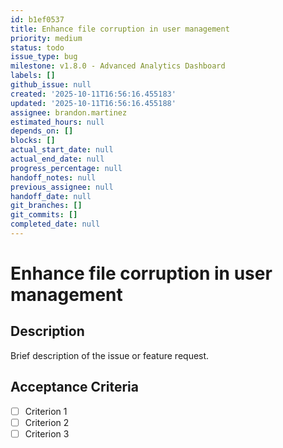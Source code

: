 ```yaml
---
id: b1ef0537
title: Enhance file corruption in user management
priority: medium
status: todo
issue_type: bug
milestone: v1.8.0 - Advanced Analytics Dashboard
labels: []
github_issue: null
created: '2025-10-11T16:56:16.455183'
updated: '2025-10-11T16:56:16.455188'
assignee: brandon.martinez
estimated_hours: null
depends_on: []
blocks: []
actual_start_date: null
actual_end_date: null
progress_percentage: null
handoff_notes: null
previous_assignee: null
handoff_date: null
git_branches: []
git_commits: []
completed_date: null
---
```


# Enhance file corruption in user management

## Description

Brief description of the issue or feature request.

## Acceptance Criteria

- [ ] Criterion 1
- [ ] Criterion 2
- [ ] Criterion 3
